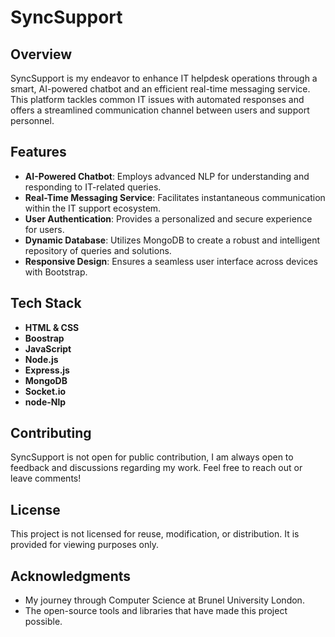 # SyncSupport

## Overview
SyncSupport is my endeavor to enhance IT helpdesk operations through a smart, AI-powered chatbot and an efficient real-time messaging service. 
This platform tackles common IT issues with automated responses and offers a streamlined communication channel between users and support personnel.

## Features
- **AI-Powered Chatbot**: Employs advanced NLP for understanding and responding to IT-related queries.
- **Real-Time Messaging Service**: Facilitates instantaneous communication within the IT support ecosystem.
- **User Authentication**: Provides a personalized and secure experience for users.
- **Dynamic Database**: Utilizes MongoDB to create a robust and intelligent repository of queries and solutions.
- **Responsive Design**: Ensures a seamless user interface across devices with Bootstrap.

## Tech Stack
- **HTML & CSS**
- **Boostrap**
- **JavaScript**
- **Node.js**
- **Express.js**
- **MongoDB**
- **Socket.io**
- **node-Nlp**

## Contributing
SyncSupport is not open for public contribution, I am always open to feedback and discussions regarding my work. Feel free to reach out or leave comments!

## License
This project is not licensed for reuse, modification, or distribution. It is provided for viewing purposes only.

## Acknowledgments
- My journey through Computer Science at Brunel University London.
- The open-source tools and libraries that have made this project possible.
